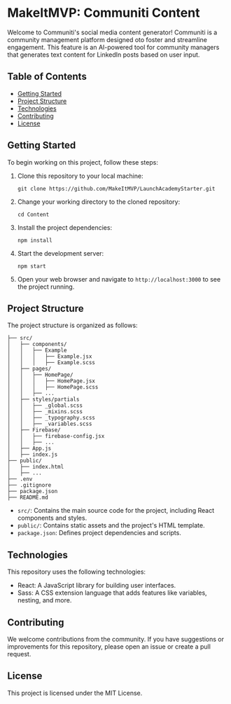 
# MakeItMVP: Communiti Content

Welcome to Communiti's social media content generator! Communiti is a community management platform designed oto foster and streamline engagement. This feature is an AI-powered tool for community managers that generates text content for LinkedIn posts based on user input.

## Table of Contents

- [Getting Started](#getting-started)
- [Project Structure](#project-structure)
- [Technologies](#technologies)
- [Contributing](#contributing)
- [License](#license)

## Getting Started

To begin working on this project, follow these steps:

1. Clone this repository to your local machine:

   ```
   git clone https://github.com/MakeItMVP/LaunchAcademyStarter.git
   ```

2. Change your working directory to the cloned repository:

   ```
   cd Content
   ```

3. Install the project dependencies:

   ```
   npm install
   ```

4. Start the development server:

   ```
   npm start
   ```

5. Open your web browser and navigate to `http://localhost:3000` to see the project running.


## Project Structure

The project structure is organized as follows:

```
├── src/
│   ├── components/
│   │   ├── Example
│   │   │   ├── Example.jsx
│   │   │   ├── Example.scss
│   ├── pages/
│   │   ├── HomePage/
│   │   │   ├── HomePage.jsx
│   │   │   ├── HomePage.scss
│   │   ├── ...
│   ├── styles/partials
│   │   ├── _global.scss
│   │   ├── _mixins.scss
│   │   ├── _typography.scss
│   │   ├── _variables.scss
│   ├── Firebase/
│   │   ├── firebase-config.jsx
│   │   ├── ...
│   ├── App.js
│   ├── index.js
├── public/
│   ├── index.html
│   ├── ...
├── .env
├── .gitignore
├── package.json
├── README.md
```

- `src/`: Contains the main source code for the project, including React components and styles.
- `public/`: Contains static assets and the project's HTML template.
- `package.json`: Defines project dependencies and scripts.


## Technologies

This repository uses the following technologies:

- React: A JavaScript library for building user interfaces.
- Sass: A CSS extension language that adds features like variables, nesting, and more.


## Contributing

We welcome contributions from the community. If you have suggestions or improvements for this repository, please open an issue or create a pull request. 

<!--- 
TODO: Add CONTRIBUTING file

For more information on how to contribute, stay tuned for our [CONTRIBUTING.md](CONTRIBUTING.md) file. 
--->

## License

This project is licensed under the MIT License.

<!--- 
TODO: Add LICENSE file
--->
